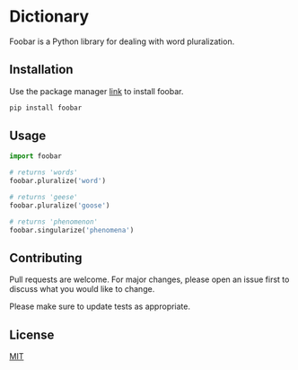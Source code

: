 # Dictionary

Foobar is a Python library for dealing with word pluralization.

## Installation

Use the package manager [link](https://chatgpt.com/share/688b32a5-f850-8000-b1ec-7a5bb31e1f98) to install foobar.

```bash
pip install foobar
```

## Usage

```python
import foobar

# returns 'words'
foobar.pluralize('word')

# returns 'geese'
foobar.pluralize('goose')

# returns 'phenomenon'
foobar.singularize('phenomena')
```

## Contributing

Pull requests are welcome. For major changes, please open an issue first
to discuss what you would like to change.

Please make sure to update tests as appropriate.

## License

[MIT](https://choosealicense.com/licenses/mit/)
